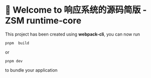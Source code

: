 # 🚀 Welcome to 响应系统的源码简版 -ZSM runtime-core

This project has been created using **webpack-cli**, you can now run

```
pnpm  build
```

or

```
pnpm dev
```

to bundle your application

# 
